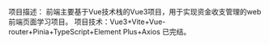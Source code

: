 项目描述： 前端主要基于Vue技术栈的Vue3项目，用于实现资金收支管理的web前端页面学习项目。
项目技术：Vue3+Vite+Vue-router+Pinia+TypeScript+Element Plus+Axios
已完结。